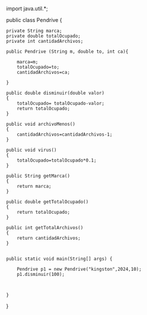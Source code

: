 import java.util.*;

public class Pendrive {
	
	private String marca;
	private double totalOcupado;
	private int cantidadArchivos;
	
	public Pendrive (String m, double to, int ca){
		
		marca=m;
		totalOcupado=to;
		cantidadArchivos=ca;
		
	}
	
	public double disminuir(double valor)
	{
		totalOcupado= totalOcupado-valor;
		return totalOcupado;
	}
	
	public void archivoMenos()
	{
		cantidadArchivos=cantidadArchivos-1;
	}
	
	public void virus()
	{
		totalOcupado=totalOcupado*0.1;
	}
	
	public String getMarca()
	{
		return marca;
	}
	
	public double getTotalOcupado()
	{
		return totalOcupado;
	}
	
	public int getTotalArchivos()
	{
		return cantidadArchivos;
	}
	
	
	public static void main(String[] args) {
		
		Pendrive p1 = new Pendrive("kingston",2024,10);
		p1.disminuir(100);
		
		

	}

}

